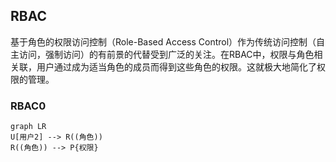 ## RBAC
基于角色的权限访问控制（Role-Based Access Control）作为传统访问控制（自主访问，强制访问）的有前景的代替受到广泛的关注。在RBAC中，权限与角色相关联，用户通过成为适当角色的成员而得到这些角色的权限。这就极大地简化了权限的管理。

### RBAC0
```mermaid
graph LR
U[用户2] --> R((角色)) 
R((角色)) --> P{权限}
```
<!--stackedit_data:
eyJoaXN0b3J5IjpbLTc2MTk3NjIzOCwyMTY3MzI1NTQsMTIyND
k5MDM0Nl19
-->